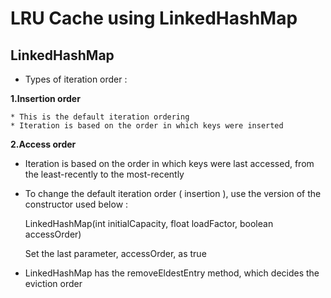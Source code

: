 
# LRU Cache using LinkedHashMap

## LinkedHashMap 

* Types of iteration order :

**1.Insertion order**

	* This is the default iteration ordering
	* Iteration is based on the order in which keys were inserted

**2.Access order**

* Iteration is based on the order in which keys were last 
  accessed, from the least-recently to the most-recently
  
* To change the default iteration order ( insertion ), use the version
  of the constructor used below :

	 LinkedHashMap(int initialCapacity,
	             float loadFactor,
	             boolean accessOrder)
	    
   Set the last parameter, accessOrder, as true
               
* LinkedHashMap has the removeEldestEntry method, which decides the 
  eviction order
  
  